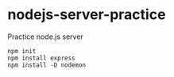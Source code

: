 # nodejs-server-practice
Practice node.js server

```
npm init
npm install express
npm install -D nodemon
```